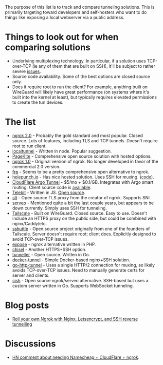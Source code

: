 The purpose of this list is to track and compare tunneling solutions. This is
primarily targeting toward developers and self-hosters who want to do things
like exposing a local webserver via a public address.


# Things to look out for when comparing solutions

* Underlying multiplexing technology. In particular, if a solution uses
  TCP-over-TCP (ie any of them that are built on SSH), it'll be subject to
  rather severe [issues](http://sites.inka.de/bigred/devel/tcp-tcp.html).
* Source code availability. Some of the best options are closed source only.
* Does it require root to run the client? For example, anything built on
  WireGuard will likely have great performance (on systems where it's built
  into the kernel at least), but typically requires elevated permissions to
  create the tun devices.


# The list

* [ngrok 2.0](https://ngrok.com/) - Probably the gold standard and most popular. Closed source. Lots of features, including TLS and TCP tunnels. Doesn't require root to run client.
* [localtunnel](https://github.com/localtunnel) - Written in node. Popular suggestion.
* [PageKite](https://pagekite.net/) - Comprehensive open source solution with hosted options. 
* [ngrok 1.0](https://github.com/inconshreveable/ngrok) - Original version of ngrok. No longer developed in favor of the commercial 2.0 version.
* [frp](https://github.com/fatedier/frp) - Seems to be a pretty comprehensive open alternative to ngrok.
* [holepunch.io](https://holepunch.io) - Has nice hosted solution. Uses SSH for muxing. ([code](https://github.com/CypherpunkArmory/punch/)).
* [CloudFlare Argo Tunnel](https://www.cloudflare.com/products/argo-tunnel/) - $5/mo + $0.1/GB. Integrates with Argo smart routing. Client source code is [available](https://github.com/cloudflare/cloudflared).
* [Telebit](https://telebit.cloud/) - Written in JS. [Open source](https://git.coolaj86.com/coolaj86/telebit.js).
* [slt](https://github.com/inconshreveable/slt) - Open source TLS proxy from the creator of ngrok. Supports SNI.
* [serveo](https://serveo.net) - Mentioned quite a bit the last couple years, but appears to be down currently. Simply uses SSH for tunneling.
* [Tailscale](https://www.tailscale.com/) - Built on WireGuard. Closed source. Easy to use. Doesn't include an HTTPS proxy on the public side, but could be combined with nginx/Caddy/etc.
* [sshuttle](https://github.com/sshuttle/sshuttle) - Open source project originally from one of the founders of Tailscale. Server doesn't require root; client does. Explicitly designed to avoid TCP-over-TCP issues.
* [expose](https://github.com/beyondcode/expose) - ngrok alternative written in PHP.
* [chisel](https://github.com/jpillora/chisel) - Another HTTPS+SSH option.
* [tunneller](https://github.com/skx/tunneller) - Open source. Written in Go.
* [docker-tunnel](https://github.com/vitobotta/docker-tunnel) - Simple Docker-based nginx+SSH solution.
* [go-http-tunnel](https://github.com/mmatczuk/go-http-tunnel) - Uses a single HTTP/2 connection for muxing, so likely avoids TCP-over-TCP issues. Need to manually generate certs for server and clients.
* [sish](https://github.com/antoniomika/sish) - Open source ngrok/serveo alternative. SSH-based but uses a custom server written in Go. Supports WebSocket tunneling.


# Blog posts

* [Roll your own Ngrok with Nginx, Letsencrypt, and SSH reverse tunnelling](https://jerrington.me/posts/2019-01-29-self-hosted-ngrok.html)


# Discussions

* [HN comment about needing Namecheap + CloudFlare + ngrok](https://news.ycombinator.com/item?id=24475946).
